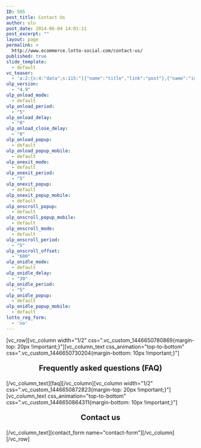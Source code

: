 ```yaml
---
ID: 505
post_title: Contact Us
author: olu
post_date: 2014-06-04 14:01:11
post_excerpt: ""
layout: page
permalink: >
  http://www.ecommerce.lotto-social.com/contact-us/
published: true
slide_template:
  - default
vc_teaser:
  - 'a:2:{s:4:"data";s:115:"[{"name":"title","link":"post"},{"name":"image","image":"featured","link":"none"},{"name":"text","mode":"excerpt"}]";s:7:"bgcolor";s:0:"";}'
ulp_version:
  - "4.9"
ulp_onload_mode:
  - default
ulp_onload_period:
  - "5"
ulp_onload_delay:
  - "0"
ulp_onload_close_delay:
  - "0"
ulp_onload_popup:
  - default
ulp_onload_popup_mobile:
  - default
ulp_onexit_mode:
  - default
ulp_onexit_period:
  - "5"
ulp_onexit_popup:
  - default
ulp_onexit_popup_mobile:
  - default
ulp_onscroll_popup:
  - default
ulp_onscroll_popup_mobile:
  - default
ulp_onscroll_mode:
  - default
ulp_onscroll_period:
  - "5"
ulp_onscroll_offset:
  - "600"
ulp_onidle_mode:
  - default
ulp_onidle_delay:
  - "30"
ulp_onidle_period:
  - "5"
ulp_onidle_popup:
  - default
ulp_onidle_popup_mobile:
  - default
lotto_reg_form:
  - 'no'
---
```

[vc_row][vc_column width="1/2" css=".vc_custom_1446650780869{margin-top: 20px !important;}"][vc_column_text css_animation="top-to-bottom" css=".vc_custom_1446650730204{margin-bottom: 10px !important;}"]
<p style="text-align: center; font-size: 20px;"><strong>Frequently asked questions (FAQ)</strong></p>
[/vc_column_text][faq][/vc_column][vc_column width="1/2" css=".vc_custom_1446650872823{margin-top: 20px !important;}"][vc_column_text css_animation="top-to-bottom" css=".vc_custom_1446650864311{margin-bottom: 10px !important;}"]
<p style="text-align: center; font-size: 20px;"><strong>Contact us</strong></p>
[/vc_column_text][contact_form name="contact-form"][/vc_column][/vc_row]